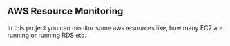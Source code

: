 ## AWS Resource Monitoring

In this project you can monitor some aws resources like, how many EC2 are running
or running RDS etc.

